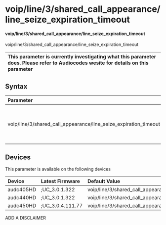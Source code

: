 ﻿---
description: voip/line/3/shared_call_appearance/line_seize_expiration_timeout
search: false
---

# voip/line/3/shared_call_appearance/line_seize_expiration_timeout

#### voip/line/3/shared_call_appearance/line_seize_expiration_timeout

voip/line/3/shared_call_appearance/line_seize_expiration_timeout


| This parameter is currently investigating what this parameter does. Please refer to Audiocodes wesite for details on this parameter | 
| :--- |

## Syntax
| Parameter | Syntax |
| :--- | :--- |
|voip/line/3/shared_call_appearance/line_seize_expiration_timeout | {% raw %} undefined {% endraw %}|

## Devices
This parameter is available on the following devices

| Device | Latest Firmware | Default Value |
|:---|:---|:---|
| audc405HD | ;UC_3.0.1.322 | voip/line/3/shared_call_appearance/line_seize_expiration_timeout=15 
| audc440HD | ;UC_3.0.1.322 | voip/line/3/shared_call_appearance/line_seize_expiration_timeout=15 
| audc450HD | ;UC_3.0.4.111.77 | voip/line/3/shared_call_appearance/line_seize_expiration_timeout=15 

ADD A DISCLAIMER
